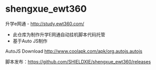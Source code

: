 # shengxue_ewt360
升学e网通 - http://study.ewt360.com/


- 此仓库为制作升学E网通自动挂机脚本代码托管
- 基于Auto JS制作
  
  
AutoJS Download http://www.coolapk.com/apk/org.autojs.autojs

脚本发布：https://github.com/SHIELDXIE/shengxue_ewt360/releases









